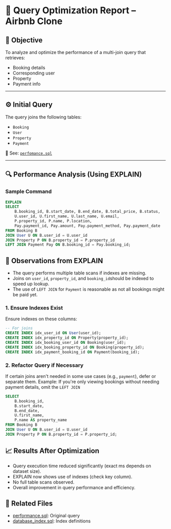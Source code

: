 # 🚀 Query Optimization Report – Airbnb Clone

## 🎯 Objective

To analyze and optimize the performance of a multi-join query that retrieves:

- Booking details
- Corresponding user
- Property
- Payment info

---

## ⚙️ Initial Query

The query joins the following tables:
- `Booking`
- `User`
- `Property`
- `Payment`

📄 See: [`perfomance.sql`](./perfomance.sql)

---

## 🔍 Performance Analysis (Using EXPLAIN)

### Sample Command

```sql
EXPLAIN
SELECT 
    B.booking_id, B.start_date, B.end_date, B.total_price, B.status,
    U.user_id, U.first_name, U.last_name, U.email,
    P.property_id, P.name, P.location,
    Pay.payment_id, Pay.amount, Pay.payment_method, Pay.payment_date
FROM Booking B
JOIN User U ON B.user_id = U.user_id
JOIN Property P ON B.property_id = P.property_id
LEFT JOIN Payment Pay ON B.booking_id = Pay.booking_id;
```

## 👀 Observations from EXPLAIN

- The query performs multiple table scans if indexes are missing.
- Joins on `user_id`, `property_id`, and `booking_id`should be indexed to speed up lookup.
- The use of `LEFT JOIN` for `Payment` is reasonable as not all bookings might be paid yet.

### 1. Ensure Indexes Exist
Ensure indexes on these columns: 

```sql
-- For joins
CREATE INDEX idx_user_id ON User(user_id);
CREATE INDEX idx_property_id ON Property(property_id);
CREATE INDEX idx_booking_user_id ON Booking(user_id);
CREATE INDEX idx_booking_property_id ON Booking(property_id);
CREATE INDEX idx_payment_booking_id ON Payment(booking_id);
```

### 2. Refactor Query if Necessary
If certain joins aren't needed in some use cases (e.g., `payment`), defer or separate them.
Example: If you're only viewing bookings without needing payment details, omit the `LEFT JOIN`

```sql
SELECT 
    B.booking_id,
    B.start_date,
    B.end_date,
    U.first_name,
    P.name AS property_name
FROM Booking B
JOIN User U ON B.user_id = U.user_id
JOIN Property P ON B.property_id = P.property_id;
```

## 📈 Results After Optimization

- Query execution time reduced significantly (exact ms depends on dataset size).
- EXPLAIN now shows use of indexes (check key column).
- No full table scans observed.
- Overall improvement in query performance and efficiency.

## 📄 Related Files

- [performance.sql](performance.sql): Original query
- [database_index.sql](database_index.sql): Index definitions

